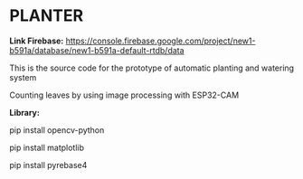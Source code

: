 # PLANTER

**Link Firebase:** https://console.firebase.google.com/project/new1-b591a/database/new1-b591a-default-rtdb/data

This is the source code for the prototype of automatic planting and watering system 

Counting leaves by using image processing with ESP32-CAM

**Library:**

pip install opencv-python

pip install matplotlib

pip install pyrebase4
